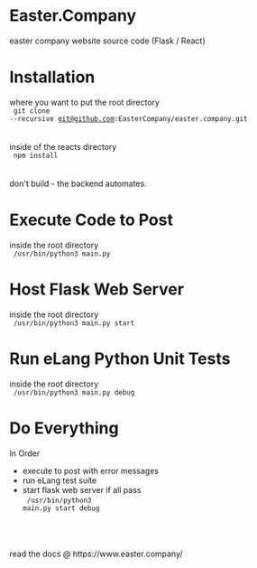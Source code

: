 # Easter.Company
easter company website source code (Flask / React) <br>

# Installation
where you want to put the root directory <br>
<code> git clone --recursive git@github.com:EasterCompany/easter.company.git </code>
<br><br> inside of the reacts directory <br>
<code> npm install </code>
<br><br> don't build - the backend automates. <br>

# Execute Code to Post
inside the root directory <br>
<code> /usr/bin/python3 main.py </code>

# Host Flask Web Server
inside the root directory <br>
<code> /usr/bin/python3 main.py start </code>

# Run eLang Python Unit Tests
inside the root directory <br>
<code> /usr/bin/python3 main.py debug </code>

# Do Everything
In Order <br>
- execute to post with error messages <br>
- run eLang test suite <br>
- start flask web server if all pass <br>
<code> /usr/bin/python3 main.py start debug </code>
<br>
<br>
<br>
read the docs @ https://www.easter.company/
